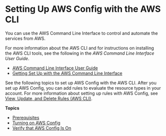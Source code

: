 # Setting Up AWS Config with the AWS CLI<a name="gs-cli"></a>

You can use the AWS Command Line Interface to control and automate the services from AWS\. 

For more information about the AWS CLI and for instructions on installing the AWS CLI tools, see the following in the *AWS Command Line Interface User Guide*\.
+ [AWS Command Line Interface User Guide](https://docs.aws.amazon.com/cli/latest/userguide/)
+ [Getting Set Up with the AWS Command Line Interface](https://docs.aws.amazon.com/cli/latest/userguide/cli-chap-getting-set-up.html) 

See the following topics to set up AWS Config with the AWS CLI\. After you set up AWS Config, you can add rules to evaluate the resource types in your account\. For more information about setting up rules with AWS Config, see [View, Update, and Delete Rules \(AWS CLI\)](evaluate-config_manage-rules.md#managing-aws-config-rules-with-the-CLI)\.

**Topics**
+ [Prerequisites](gs-cli-prereq.md)
+ [Turning on AWS Config](gs-cli-subscribe.md)
+ [Verify that AWS Config Is On](gs-cli-verify-subscribe.md)